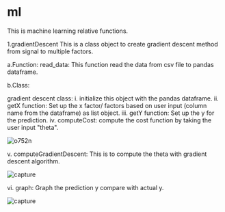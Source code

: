 # ml

This is machine learning relative functions.

1.gradientDescent
This is a class object to create gradient descent method from signal to multiple factors.

a.Function:
read_data: This function read the data from csv file to pandas dataframe.    

b.Class:

  gradient descent class:
  i.   initialize this object with the pandas dataframe.
  ii.  getX function: Set up the x factor/ factors based on user input (column name from the dataframe) as list object.
  iii. getY function: Set up the y for the prediction.
  iv.  computeCost: compute the cost function by taking the user input "theta". 

![o752n](https://user-images.githubusercontent.com/19805677/52031615-0f09fe00-24e3-11e9-93b8-58c435abf005.png)
  
  v.   computeGradientDescent: This is to compute the theta with gradient descent algorithm.
  
![capture](https://user-images.githubusercontent.com/19805677/52031704-6c9e4a80-24e3-11e9-9fbc-cabe9d312268.JPG)
  
  vi.  graph: Graph the prediction y compare with actual y.  
  
![capture](https://user-images.githubusercontent.com/19805677/52031774-c0109880-24e3-11e9-83aa-3c2189016038.JPG)

